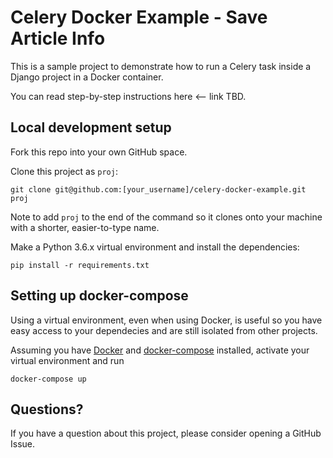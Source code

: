 # Celery Docker Example - Save Article Info

This is a sample project to demonstrate how to run a Celery task inside a Django project in a Docker container. 

You can read step-by-step instructions here <-- link TBD. 

## Local development setup

Fork this repo into your own GitHub space.

Clone this project as `proj`: 

    git clone git@github.com:[your_username]/celery-docker-example.git proj

Note to add `proj` to the end of the command so it clones onto your machine with a shorter, easier-to-type name.

Make a Python 3.6.x virtual environment and install the dependencies: 

    pip install -r requirements.txt

## Setting up docker-compose 

Using a virtual environment, even when using Docker, is useful so you have easy access to your dependecies and are still isolated from other projects. 

Assuming you have [Docker](https://docs.docker.com/install/) and [docker-compose](https://docs.docker.com/compose/install/) installed, activate your virtual environment and run

    docker-compose up

## Questions?

If you have a question about this project, please consider opening a GitHub Issue. 
